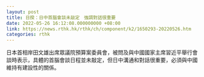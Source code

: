 ```yaml
---
layout: post
title: 日揆：日中首腦會談未敲定　強調對話很重要
date: 2022-05-26 16:12:08.000000000 +08:00
link: https://news.rthk.hk/rthk/ch/component/k2/1650293-20220526.htm
categories: rthk
---
```


日本首相岸田文雄出席眾議院預算案委員會，被問及與中國國家主席習近平舉行會談時表示，具體的首腦會談日程並未敲定，但日中溝通和對話很重要，必須與中國維持有建設性的關係。
